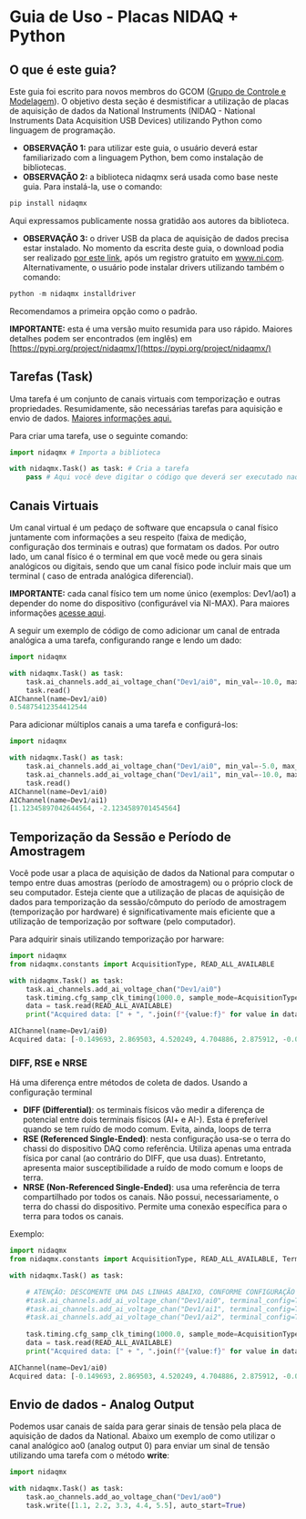 # Guia de Uso - Placas NIDAQ + Python

## O que é este guia?

Este guia foi escrito para novos membros do GCOM ([Grupo de Controle e Modelagem](https://www.ufsj.edu.br/gcom)). O objetivo
desta seção é desmistificar a utilização de placas de aquisição de dados da National Instruments (NIDAQ - National 
Instruments Data Acquisition USB Devices) utilizando Python como linguagem de programação.

- **OBSERVAÇÃO 1:** para utilizar este guia, o usuário deverá estar familiarizado com a linguagem Python,
bem como instalação de bibliotecas. 
- **OBSERVAÇÃO 2:** a biblioteca nidaqmx será usada como base neste guia. Para instalá-la, use o comando: 

```python
pip install nidaqmx
```

Aqui expressamos publicamente nossa gratidão aos autores da biblioteca.

- **OBSERVAÇÃO 3:** o driver USB da placa de aquisição de dados precisa estar instalado. No momento da escrita deste 
guia, o download podia ser realizado [por este link](https://www.ni.com/en/support/downloads/drivers/download.ni-daq-mx.html?srsltid=AfmBOoqR5dNImzE-uENtu_rWsn18H7xPUaxoC6IlAsGM96JzoROllMhs#565026), após um 
registro gratuito em www.ni.com. Alternativamente, o usuário pode instalar drivers utilizando também o comando:

```python
python -m nidaqmx installdriver
```

Recomendamos a primeira opção como o padrão.

**IMPORTANTE:** esta é uma versão muito resumida para uso rápido. Maiores detalhes podem ser encontrados (em inglês) em 
[https://pypi.org/project/nidaqmx/](https://pypi.org/project/nidaqmx/)

## Tarefas (Task)

Uma tarefa é um conjunto de canais virtuais com temporização e outras propriedades. Resumidamente, 
são necessárias tarefas para aquisição e envio de dados. [Maiores informações aqui.](https://www.ni.com/docs/en-US/bundle/ni-daqmx/page/tasksnidaqmx.html)

Para criar uma tarefa, use o seguinte comando: 

```python
import nidaqmx # Importa a biblioteca 

with nidaqmx.Task() as task: # Cria a tarefa 
    pass # Aqui você deve digitar o código que deverá ser executado naquela tarefa.
```

## Canais Virtuais

Um canal virtual é um pedaço de software que encapsula o canal físico juntamente com 
informações a seu respeito (faixa de medição, configuração dos terminais e outras) que
formatam os dados. Por outro lado, um canal físico é o terminal em que você mede ou gera
sinais analógicos ou digitais, sendo que um canal físico pode incluir mais que um terminal (
caso de entrada analógica diferencial).

**IMPORTANTE:** cada canal físico tem um nome único (exemplos: Dev1/ao1) a depender do nome 
do dispositivo (configurável via NI-MAX). Para maiores informações [acesse aqui](https://www.ni.com/docs/en-US/bundle/ni-daqmx/page/chans.html).

A seguir um exemplo de código de como adicionar um canal de entrada analógica a uma tarefa, configurando
range e lendo um dado: 

```python
import nidaqmx

with nidaqmx.Task() as task:
    task.ai_channels.add_ai_voltage_chan("Dev1/ai0", min_val=-10.0, max_val=10.0)
    task.read()
AIChannel(name=Dev1/ai0)
0.54875412354412544
```

Para adicionar múltiplos canais a uma tarefa e configurá-los: 

```python
import nidaqmx

with nidaqmx.Task() as task:
    task.ai_channels.add_ai_voltage_chan("Dev1/ai0", min_val=-5.0, max_val=5.0)
    task.ai_channels.add_ai_voltage_chan("Dev1/ai1", min_val=-10.0, max_val=10.0)
    task.read()
AIChannel(name=Dev1/ai0)
AIChannel(name=Dev1/ai1)
[1.12345897042644564, -2.1234589701454564]
```

## Temporização da Sessão e Período de Amostragem

Você pode usar a placa de aquisição de dados da National para computar o tempo entre duas 
amostras (período de amostragem) ou o próprio clock de seu computador. Esteja ciente que a utilização
de placas de aquisição de dados para temporização da sessão/cômputo do período de amostragem 
(temporização por hardware) é significativamente mais eficiente que a utilização de temporização 
por software (pelo computador).

Para adquirir sinais utilizando temporização por harware:

```python
import nidaqmx
from nidaqmx.constants import AcquisitionType, READ_ALL_AVAILABLE

with nidaqmx.Task() as task:
    task.ai_channels.add_ai_voltage_chan("Dev1/ai0")
    task.timing.cfg_samp_clk_timing(1000.0, sample_mode=AcquisitionType.FINITE, samps_per_chan=10)
    data = task.read(READ_ALL_AVAILABLE)
    print("Acquired data: [" + ", ".join(f"{value:f}" for value in data) + "]")

AIChannel(name=Dev1/ai0)
Acquired data: [-0.149693, 2.869503, 4.520249, 4.704886, 2.875912, -0.006104, -2.895596, -4.493698, -4.515671, -2.776574]
```

### DIFF, RSE e NRSE

Há uma diferença entre métodos de coleta de dados. Usando a configuração terminal 

- **DIFF (Differential)**: os terminais físicos vão medir a diferença de potencial
entre dois terminais físicos (AI+ e AI-). Esta é preferível quando se tem ruído de modo comum. 
Evita, ainda, loops de terra 
- **RSE (Referenced Single-Ended)**: nesta configuração usa-se o terra do chassi do dispositivo DAQ
como referência. Utiliza apenas uma entrada física por canal (ao contrário do DIFF, que usa duas).
Entretanto, apresenta maior susceptibilidade a ruído de modo comum e loops de terra.
- **NRSE (Non-Referenced Single-Ended)**: usa uma referência de terra compartilhado por todos os canais. Não possui, 
necessariamente, o terra do chassi do dispositivo. Permite uma conexão específica para o terra para todos os canais.

Exemplo: 

```python
import nidaqmx
from nidaqmx.constants import AcquisitionType, READ_ALL_AVAILABLE, TerminalConfiguration

with nidaqmx.Task() as task:

	# ATENÇÃO: DESCOMENTE UMA DAS LINHAS ABAIXO, CONFORME CONFIGURAÇÃO TERMINAL DESEJADA
    #task.ai_channels.add_ai_voltage_chan("Dev1/ai0", terminal_config=TerminalConfiguration.DIFF)
    #task.ai_channels.add_ai_voltage_chan("Dev1/ai1", terminal_config=TerminalConfiguration.RSE)
	#task.ai_channels.add_ai_voltage_chan("Dev1/ai2", terminal_config=TerminalConfiguration.NRSE)
    
    task.timing.cfg_samp_clk_timing(1000.0, sample_mode=AcquisitionType.FINITE, samps_per_chan=10)
    data = task.read(READ_ALL_AVAILABLE)
    print("Acquired data: [" + ", ".join(f"{value:f}" for value in data) + "]")

AIChannel(name=Dev1/ai0)
Acquired data: [-0.149693, 2.869503, 4.520249, 4.704886, 2.875912, -0.006104, -2.895596, -4.493698, -4.515671, -2.776574]
```

## Envio de dados - Analog Output

Podemos usar canais de saída para gerar sinais de tensão pela placa de aquisição de 
dados da National. Abaixo um exemplo de como utilizar o canal analógico ao0 (analog output 0)
para enviar um sinal de tensão utilizando uma tarefa com o método **write**:

```python
import nidaqmx

with nidaqmx.Task() as task:
    task.ao_channels.add_ao_voltage_chan("Dev1/ao0")
    task.write([1.1, 2.2, 3.3, 4.4, 5.5], auto_start=True)
```